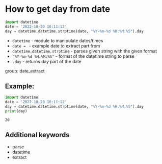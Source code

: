 # How to get day from date

```python
import datetime
date = '2022-10-20 10:11:12'
day = datetime.datetime.strptime(date, "%Y-%m-%d %H:%M:%S").day
```

- `datetime` - module to manipulate dates/times
- `date = ` - example date to extract part from
- `datetime.datetime.strptime` - parses given string  with the given format
- `"%Y-%m-%d %H:%M:%S"` - format of the datetime string to parse
- `.day` - returns day part of the date

group: date_extract

## Example: 
```python
import datetime
date = '2022-10-20 10:11:12'
day = datetime.datetime.strptime(date, "%Y-%m-%d %H:%M:%S").day
print(day)
```
```
20

```

## Additional keywords
- parse
- datetime
- extract
